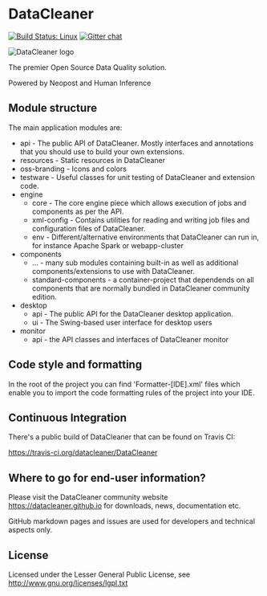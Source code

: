 # DataCleaner

[![Build Status: Linux](https://travis-ci.org/datacleaner/DataCleaner.svg?branch=master)](https://travis-ci.org/datacleaner/DataCleaner) [![Gitter chat](https://badges.gitter.im/datacleaner/community.png)](https://gitter.im/datacleaner/community)

<div>
<img src="https://datacleaner.github.io/assets/dc-logo-100.png" alt="DataCleaner logo" />
</div>

The premier Open Source Data Quality solution.

Powered by Neopost and Human Inference

## Module structure

The main application modules are:

* api - The public API of DataCleaner. Mostly interfaces and annotations that you should use to build your own extensions.
* resources - Static resources in DataCleaner
* oss-branding - Icons and colors
* testware - Useful classes for unit testing of DataCleaner and extension code.
* engine
  * core - The core engine piece which allows execution of jobs and components as per the API.
  * xml-config - Contains utilities for reading and writing job files and configuration files of DataCleaner.
  * env - Different/alternative environments that DataCleaner can run in, for instance Apache Spark or webapp-cluster
* components
  * ... - many sub modules containing built-in as well as additional components/extensions to use with DataCleaner.
  * standard-components - a container-project that dependends on all components that are normally bundled in DataCleaner community edition.
* desktop
  * api - The public API for the DataCleaner desktop application.
  * ui - The Swing-based user interface for desktop users
* monitor
  * api - the API classes and interfaces of DataCleaner monitor

## Code style and formatting

In the root of the project you can find 'Formatter-[IDE].xml' files which enable you to import the code formatting rules of the project into your IDE.

## Continuous Integration

There's a public build of DataCleaner that can be found on Travis CI:

https://travis-ci.org/datacleaner/DataCleaner

## Where to go for end-user information?

Please visit the DataCleaner community website https://datacleaner.github.io for downloads, news, documentation etc.

GitHub markdown pages and issues are used for developers and technical aspects only.

## License

Licensed under the Lesser General Public License, see http://www.gnu.org/licenses/lgpl.txt
